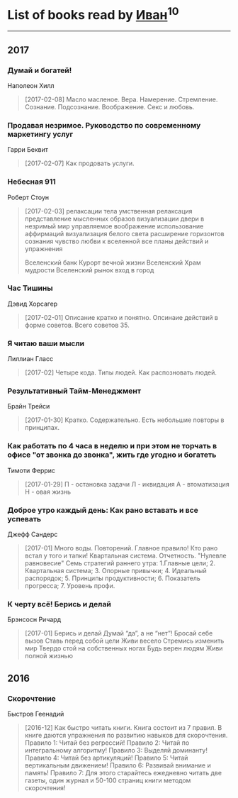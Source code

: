 # List of books read by [Иван](https://plus.google.com/111223381196748176136)<sup>10</sup>
---

## 2017

### Думай и богатей!
Наполеон Хилл
> [2017-02-08] Масло масленое. Вера. Намерение. Стремление. Сознание. Подсознание. Воображение. Секс и любовь.


### Продавая незримое. Руководство по современному маркетингу услуг
Гарри Беквит
> [2017-02-07] Как продовать услуги.


### Небесная 911
Роберт Стоун
> [2017-02-03] релаксации тела
> умственная релаксация
> представление мысленных образов
> визуализации двери в незримый мир
> управляемое воображение
> использование аффирмаций
> визуализация белого света
> расширение горизонтов сознания
> чувство любви к вселенной
> все планы действий и упражнения
> 
> Вселенский банк
> Курорт вечной жизни
> Вселенский Храм мудрости
> Вселенский рынок
> вход в город


### Час Тишины
Дэвид Хорсагер
> [2017-02-01] Описание кратко и понятно. Опсинаие действий в форме советов. Всего советов 35.


### Я читаю ваши мысли
Лиллиан Гласс
> [2017-02] Четыре кода. Типы людей. Как распозновать людей.


### Результативный Тайм-Менеджмент
Брайн Трейси
> [2017-01-30] Кратко. Содержательно. Есть небольшие повторы в принципах.


### Как работать по 4 часа в неделю и при этом не торчать в офисе "от звонка до звонка", жить где угодно и богатеть
Тимоти Феррис
> [2017-01-29] П - остановка задачи
> Л - иквидация
> А - втоматизация
> Н - овая жизнь


### Доброе утро каждый день: Как рано вставать и все успевать
Джефф Сандерс
> [2017-01] Много воды. Повторений. Главное правило! Кто рано встал у того и тапки! Квартальная система. Отчетность. "Нулевле равновесие" Семь стратегий раннего утра: 1.Главные цели; 2. Квартальная система; 3. Опорные привычки; 4. Идеальный распорядок; 5. Принципы продуктивности; 6. Показатель прогресса; 7. Уровень профи.


### К черту всё! Берись и делай
Брэнсосн Ричард
> [2017-01] Берись и делай
> Думай “да”, а не “нет”!
> Бросай себе вызов
> Ставь перед собой цели
> Живи весело
> Стремись изменить мир
> Твердо стой на собственных ногах
> Будь верен людям
> Живи полной жизнью



## 2016

### Скорочтение
Быстров Геенадий
> [2016-12] Как быстро читать книги. Книга состоит из 7 правил. В книге даются упражнения по развитию навыков для скорочтения. Правило 1: Читай без регрессий! Правило 2: Читай по интегральному алгоритму! Правило 3: Выделяй доминанту! Правило 4: Читай без артикуляций! Правило 5: Читай вертикальным движением! Правило 6: Развивай внимание и память! Правило 7: Для этого старайтесь ежедневно читать две газеты, один журнал и 50-100 страниц книги методом скорочтения!



